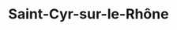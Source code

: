 ---
title: Saint-Cyr-sur-le-Rhône
url: /saint-cyr-sur-le-rhone/
latitude: 45.513
longitude: 4.853
---